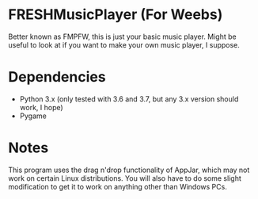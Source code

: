 # FRESHMusicPlayer (For Weebs)
Better known as FMPFW, this is just your basic music player. Might be useful to look at if you want to make your own music player, I suppose.
# Dependencies
- Python 3.x (only tested with 3.6 and 3.7, but any 3.x version should work, I hope)
- Pygame
# Notes
This program uses the drag n'drop functionality of AppJar, which may not work on certain Linux distributions. You will also have to do some slight modification to get it to work on anything other than Windows PCs.
